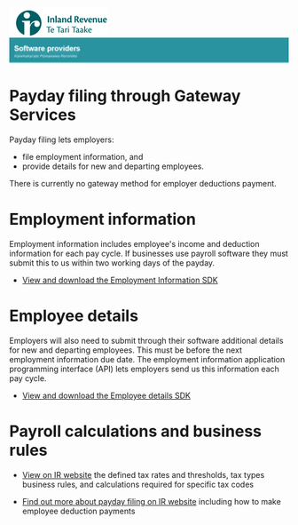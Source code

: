 ![IRD logo](../Images/IRlogo.gif)
![Software Dev](../Images/SoftwareDev.png)

# Payday filing through Gateway Services

Payday filing lets employers:
* file employment information, and
* provide details for new and departing employees.

There is currently no gateway method for employer deductions payment.

# Employment information

Employment information includes employee's income and deduction information for each pay cycle. 
If businesses use payroll software they must submit this to us within two working days of the payday.

* [View and download the Employment Information SDK](Employment%20Information)

# Employee details

Employers will also need to submit through their software additional details for new and departing employees. This must be before the next employment information due date.
The employment information application programming interface (API) lets employers send us this information each pay cycle.

* [View and download the Employee details SDK](Employee%20Details)

# Payroll calculations and business rules

* [View on IR website](https://www.ird.govt.nz/software-providers/explore-products-contents/payday-product-api/payroll-calculations-and-business-rules/) the defined tax rates and thresholds, tax types business rules, and calculations required for specific tax codes

* [Find out more about payday filing on IR website](https://www.ird.govt.nz/payroll-employers/returns-payments/payday-filing/) including how to make employee deduction payments